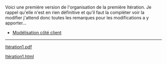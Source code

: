 Voici une première version de l'organisation de la première Itération. Je rappel qu'elle n'est en rien définitive et qu'il faut la compléter voir la modifier j'attend donc toutes les remarques pour les modifications a y apporter...

  * [Modélisation côté client](ModelisationCoteClient.md)

---


[Itération1.pdf](https://www.etud.insa-toulouse.fr/trac/BE4IA2/attachment/wiki/Iteration1/It%C3%A9ration1.pdf)

[Itération1.html](https://www.etud.insa-toulouse.fr/trac/BE4IA2/attachment/wiki/Iteration1/It%C3%A9ration1.html)